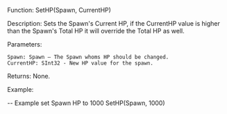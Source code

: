 Function: SetHP(Spawn, CurrentHP)

Description:
Sets the Spawn's Current HP, if the CurrentHP value is higher than the Spawn's Total HP it will override the Total HP as well.

Parameters:

    Spawn: Spawn – The Spawn whoms HP should be changed.
    CurrentHP: SInt32 - New HP value for the spawn.


Returns: None.

Example:

-- Example set Spawn HP to 1000
SetHP(Spawn, 1000)